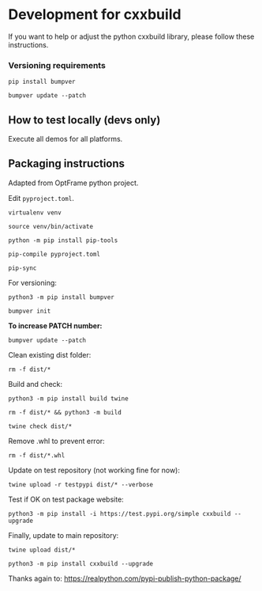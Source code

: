 # Development for cxxbuild

If you want to help or adjust the python cxxbuild library, please follow these instructions.

### Versioning requirements

`pip install bumpver`

`bumpver update --patch`


## How to test locally (devs only)

Execute all demos for all platforms.

## Packaging instructions

Adapted from OptFrame python project.

Edit `pyproject.toml`.

`virtualenv venv`

`source venv/bin/activate`

`python -m pip install pip-tools`

`pip-compile pyproject.toml`

`pip-sync`

For versioning:

`python3 -m pip install bumpver`

`bumpver init`

**To increase PATCH number:**

`bumpver update --patch`

Clean existing dist folder:

`rm -f dist/*`

Build and check:

`python3 -m pip install build twine`

`rm -f dist/* && python3 -m build`

`twine check dist/*`

Remove .whl to prevent error:

`rm -f dist/*.whl`

Update on test repository (not working fine for now):

`twine upload -r testpypi dist/* --verbose`

Test if OK on test package website:

`python3 -m pip install -i https://test.pypi.org/simple cxxbuild --upgrade`

Finally, update to main repository:

`twine upload dist/*`

`python3 -m pip install cxxbuild --upgrade`

Thanks again to: https://realpython.com/pypi-publish-python-package/

